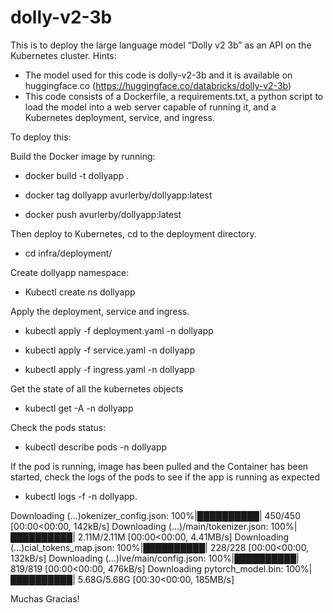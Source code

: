 # dolly-v2-3b

This is to deploy the large language model “Dolly v2 3b” as an API on the Kubernetes cluster.
Hints:
- The model used for this code is dolly-v2-3b and it is available on huggingface.co (https://huggingface.co/databricks/dolly-v2-3b)
- This code consists of a Dockerfile, a requirements.txt, a python script to load the model into a web
server capable of running it, and a Kubernetes deployment, service, and ingress.

To deploy this:

Build the Docker image by running: 

- docker build -t dollyapp .

- docker tag dollyapp avurlerby/dollyapp:latest

- docker push avurlerby/dollyapp:latest

Then deploy to Kubernetes, cd to the deployment directory.

- cd infra/deployment/

Create dollyapp namespace:

- Kubectl create ns dollyapp

Apply the deployment, service and ingress.

- kubectl apply -f deployment.yaml -n dollyapp

- kubectl apply -f service.yaml -n dollyapp

- kubectl apply -f ingress.yaml -n dollyapp


Get the state of all the kubernetes objects

-  kubectl get -A -n dollyapp

Check the pods status:

- kubectl describe pods -n dollyapp

If the pod is running, image has been pulled and the Container has been started, check the logs of the pods to see if the app is running as expected

- kubectl logs -f <dollyapp-pod-name> -n dollyapp.


Downloading (…)okenizer_config.json: 100%|██████████| 450/450 [00:00<00:00, 142kB/s]
Downloading (…)/main/tokenizer.json: 100%|██████████| 2.11M/2.11M [00:00<00:00, 4.41MB/s]
Downloading (…)cial_tokens_map.json: 100%|██████████| 228/228 [00:00<00:00, 132kB/s]
Downloading (…)lve/main/config.json: 100%|██████████| 819/819 [00:00<00:00, 476kB/s]
Downloading pytorch_model.bin: 100%|██████████| 5.68G/5.68G [00:30<00:00, 185MB/s] 

Muchas Gracias!
